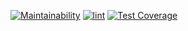 [![Maintainability](https://api.codeclimate.com/v1/badges/fa681a4f838c2d59cd4c/maintainability)](https://codeclimate.com/github/takeitawaytu/git_actions/maintainability)
[![lint](https://github.com/takeitawaytu/git_actions/actions/workflows/PythonCI.yml/badge.svg?branch=main)](https://github.com/takeitawaytu/git_actions/actions/workflows/CI.yml)
[![Test Coverage](https://api.codeclimate.com/v1/badges/fa681a4f838c2d59cd4c/test_coverage)](https://codeclimate.com/github/takeitawaytu/git_actions/test_coverage)
